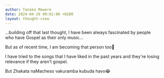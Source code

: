 ```yaml
---
author: Tanaka Mawere
date: 2024-04-29 00:01:00 +0200
layout: thought-view
---
```


...building off that last thought, I have been always fascinated by people who have Gospel as their only music...

But as of recent time, I am becoming that person too🥲 

I have tried to the songs that I have liked in the past years and they're losing relevance if they aren't gospel.

But Zhakata naMacheso vakuramba kubuda havo😂